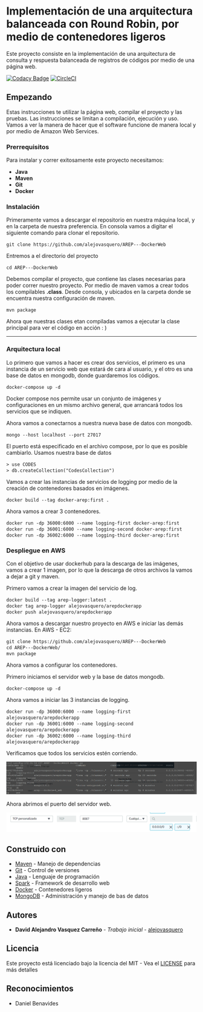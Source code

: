 # Implementación de una arquitectura balanceada con Round Robin, por medio de contenedores ligeros

Este proyecto consiste en la implementación de una arquitectura de consulta y respuesta
balanceada de registros de códigos por medio de una página web.

[![Codacy Badge](https://app.codacy.com/project/badge/Grade/c04625b3c71d4d9a85d74496e50b7801)](https://www.codacy.com/manual/alejovasquero/AREP---DockerWeb?utm_source=github.com&amp;utm_medium=referral&amp;utm_content=alejovasquero/AREP---DockerWeb&amp;utm_campaign=Badge_Grade)
[![CircleCI](https://circleci.com/gh/alejovasquero/AREP---DockerWeb.svg?style=svg)](https://circleci.com/gh/alejovasquero/AREP---DockerWeb)
## Empezando

Estas instrucciones te utilizar la página web, compilar el proyecto y las pruebas.
Las instrucciones se limitan a compilación, ejecución y uso. Vamos a ver la manera de hacer que el software funcione
de manera local y por medio de Amazon Web Services.

### Prerrequisitos 

Para instalar y correr exitosamente este proyecto necesitamos:
* **Java**
* **Maven**
* **Git**
* **Docker**

### Instalación

Primeramente vamos a descargar el repositorio en nuestra máquina local, y en la carpeta de 
nuestra preferencia. En consola vamos a digitar el siguiente comando para clonar el repositorio.

```console
git clone https://github.com/alejovasquero/AREP---DockerWeb
```

Entremos a el directorio del proyecto

```console
cd AREP---DockerWeb
```

Debemos compilar el proyecto, que contiene las clases necesarias para poder correr nuestro
proyecto. Por medio de maven vamos a crear todos los compilables **.class**. Desde consola, y ubicados en la carpeta donde se encuentra
nuestra configuración de maven.

```console
mvn package
```

Ahora que nuestras clases etan compiladas vamos a ejecutar la clase principal para
ver el código en acción : )

--------------------

### Arquitectura local

Lo primero que vamos a hacer es crear dos servicios, el primero es una instancia de
un servicio web que estará de cara al usuario, y el otro es una base de datos en
mongodb, donde guardaremos los códigos.

```console
docker-compose up -d
```

Docker compose nos permite usar un conjunto de imágenes y configuraciones
en un mismo archivo general, que arrancará todos los servicios que se indiquen.

Ahora vamos a conectarnos a nuestra nueva base de datos con mongodb.

```console
mongo --host localhost --port 27017
```

El puerto está especificado en el archivo compose, por lo que es posible cambiarlo.
Usamos nuestra base de datos

```console
> use CODES
> db.createCollection("CodesCollection")
```

Vamos a crear las instancias de servicios de logging por medio de la creación de contenedores basados en imágenes.

```console
docker build --tag docker-arep:first .
```

Ahora vamos a crear 3 contenedores.

```console
docker run -dp 36000:6000 --name logging-first docker-arep:first
docker run -dp 36001:6000 --name logging-second docker-arep:first
docker run -dp 36002:6000 --name logging-third docker-arep:first
```

### Despliegue en AWS

Con el objetivo de usar dockerhub para la descarga de las imágenes, vamos a crear 1 imagen,
por lo que la descarga de otros archivos la vamos a dejar a git y maven.

Primero vamos a crear la imagen del servicio de log.

```console
docker build --tag arep-logger:latest .
docker tag arep-logger alejovasquero/arepdockerapp
docker push alejovasquero/arepdockerapp
```

Ahora vamos a descargar nuestro proyecto en AWS e iniciar las demás instancias.
En AWS - EC2:
```
git clone https://github.com/alejovasquero/AREP---DockerWeb
cd AREP---DockerWeb/
mvn package
```

Ahora vamos a configurar los contenedores.

Primero iniciamos el servidor web y la base de datos mongodb.

```
docker-compose up -d
```

Ahora vamos a iniciar las 3 instancias de logging.

```
docker run -dp 36000:6000 --name logging-first alejovasquero/arepdockerapp
docker run -dp 36001:6000 --name logging-second alejovasquero/arepdockerapp
docker run -dp 36002:6000 --name logging-third alejovasquero/arepdockerapp
```

Verificamos que todos los servicios estén corriendo.

![](img/aws-all.PNG)

Ahora abrimos el puerto del servidor web.

![](img/rule.PNG)

## Construido con

* [Maven](https://maven.apache.org/) - Manejo de dependencias
* [Git](https://git-scm.com/) - Control de versiones
* [Java](https://www.java.com/es/) - Lenguaje de programación
* [Spark](http://sparkjava.com/) - Framework de desarrollo web
* [Docker](https://www.docker.com/) - Contenedores ligeros
* [MongoDB](https://www.mongodb.com/es) - Administración y manejo de bas de datos

## Autores

* **David Alejandro Vasquez Carreño** - *Trabajo inicial* - [alejovasquero](https://github.com/alejovasquero)

## Licencia

Este proyecto está licenciado bajo la licencia del MIT - Vea el [LICENSE](LICENSE) para más detalles

## Reconocimientos

* Daniel Benavides